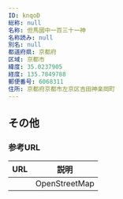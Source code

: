 ```yaml
---
ID: knqoD
総称: null
名称: 但馬國中一百三十一神
名称読み: null
別名: null
都道府県: 京都府
区域: 京都市
緯度: 35.0237905
経度: 135.7849788
郵便番号: 6068311
住所: 京都府京都市左京区吉田神楽岡町
---
```


## その他

### 参考URL

| URL | 説明          |
| --- | ------------- |
|     | OpenStreetMap |

